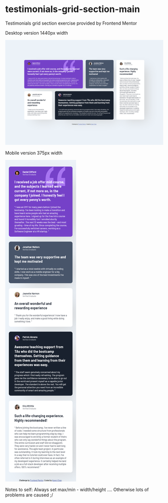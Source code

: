 # testimonials-grid-section-main

Testimonials grid section exercise provided by Frontend Mentor

Desktop version 1440px width

![Desktop](./screenshots/Desktop1440px.png?raw=true)

Mobile version 375px width

![Mobile](./screenshots/Mobile375px.png?raw=true)

Notes to self:
Always set max/min - width/height .... Otherwise lots of problems are caused ;/

